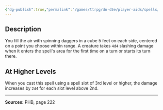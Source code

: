 ```yaml
---
{"dg-publish":true,"permalink":"/games/ttrpg/dn-d5e/player-aids/spells/level-2/cloud-of-daggers/","tags":["TTRPG/DND/5e","verbal","somatic","material","concentration","Spell"],"noteIcon":""}
---
```



## Description
You fill the air with spinning daggers in a cube 5 feet on each side, centered on a point you choose within range.
A creature takes `4d4` slashing damage when it enters the spell's area for the first time on a turn or starts its turn there.

## At Higher Levels
When you cast this spell using a spell slot of 3rd level or higher, the damage increases by `2d4` for each slot level above 2nd.

---

**Sources:** PHB, page 222
